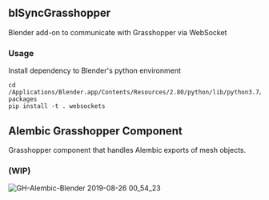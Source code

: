 ## blSyncGrasshopper

Blender add-on to communicate with Grasshopper via WebSocket


### Usage

Install dependency to Blender's python environment

```
cd /Applications/Blender.app/Contents/Resources/2.80/python/lib/python3.7/site-packages
pip install -t . websockets
```


## Alembic Grasshopper Component


Grasshopper component that handles Alembic exports of mesh objects.


### (WIP)
![GH-Alembic-Blender 2019-08-26 00_54_23](https://user-images.githubusercontent.com/317202/63657634-186af880-c79c-11e9-9f2e-b692915dfcf6.gif)
